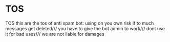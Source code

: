# TOS
TOS
this are the tos of anti spam bot:
using on you own risk if to much messages get deleted///
you have to give the bot admin to work///
dont use it for bad uses///
we are not liable for damages
